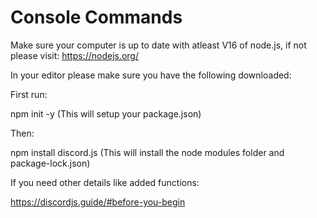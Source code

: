 # Console Commands

Make sure your computer is up to date with atleast V16 of node.js, if not please visit: https://nodejs.org/ 

In your editor please make sure you have the following downloaded:

First run:

npm init -y (This will setup your package.json)

Then:

npm install discord.js (This will install the node modules folder and package-lock.json)

If you need other details like added functions:

https://discordjs.guide/#before-you-begin
